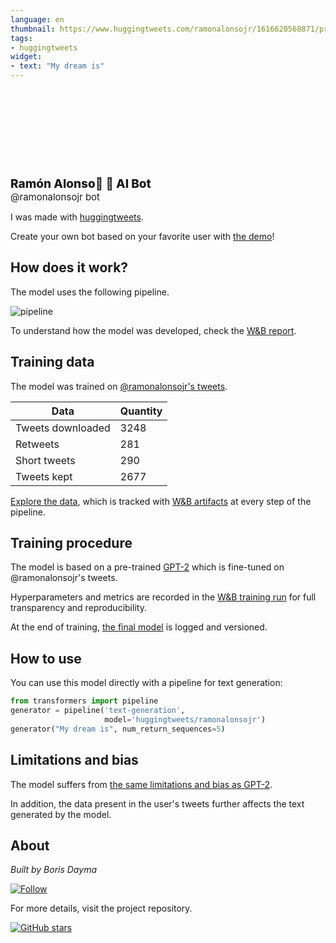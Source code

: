 ```yaml
---
language: en
thumbnail: https://www.huggingtweets.com/ramonalonsojr/1616620568871/predictions.png
tags:
- huggingtweets
widget:
- text: "My dream is"
---
```


<div>
<div style="width: 132px; height:132px; border-radius: 50%; background-size: cover; background-image: url('https://pbs.twimg.com/profile_images/1338929543608995840/XTr1rc5P_400x400.jpg')">
</div>
<div style="margin-top: 8px; font-size: 19px; font-weight: 800">Ramón Alonso🌱 🤖 AI Bot </div>
<div style="font-size: 15px">@ramonalonsojr bot</div>
</div>

I was made with [huggingtweets](https://github.com/borisdayma/huggingtweets).

Create your own bot based on your favorite user with [the demo](https://colab.research.google.com/github/borisdayma/huggingtweets/blob/master/huggingtweets-demo.ipynb)!

## How does it work?

The model uses the following pipeline.

![pipeline](https://github.com/borisdayma/huggingtweets/blob/master/img/pipeline.png?raw=true)

To understand how the model was developed, check the [W&B report](https://app.wandb.ai/wandb/huggingtweets/reports/HuggingTweets-Train-a-model-to-generate-tweets--VmlldzoxMTY5MjI).

## Training data

The model was trained on [@ramonalonsojr's tweets](https://twitter.com/ramonalonsojr).

| Data | Quantity |
| --- | --- |
| Tweets downloaded | 3248 |
| Retweets | 281 |
| Short tweets | 290 |
| Tweets kept | 2677 |

[Explore the data](https://wandb.ai/wandb/huggingtweets/runs/3cgkl78p/artifacts), which is tracked with [W&B artifacts](https://docs.wandb.com/artifacts) at every step of the pipeline.

## Training procedure

The model is based on a pre-trained [GPT-2](https://huggingface.co/gpt2) which is fine-tuned on @ramonalonsojr's tweets.

Hyperparameters and metrics are recorded in the [W&B training run](https://wandb.ai/wandb/huggingtweets/runs/3dfrzaag) for full transparency and reproducibility.

At the end of training, [the final model](https://wandb.ai/wandb/huggingtweets/runs/3dfrzaag/artifacts) is logged and versioned.

## How to use

You can use this model directly with a pipeline for text generation:

```python
from transformers import pipeline
generator = pipeline('text-generation',
                     model='huggingtweets/ramonalonsojr')
generator("My dream is", num_return_sequences=5)
```

## Limitations and bias

The model suffers from [the same limitations and bias as GPT-2](https://huggingface.co/gpt2#limitations-and-bias).

In addition, the data present in the user's tweets further affects the text generated by the model.

## About

*Built by Boris Dayma*

[![Follow](https://img.shields.io/twitter/follow/borisdayma?style=social)](https://twitter.com/intent/follow?screen_name=borisdayma)

For more details, visit the project repository.

[![GitHub stars](https://img.shields.io/github/stars/borisdayma/huggingtweets?style=social)](https://github.com/borisdayma/huggingtweets)
